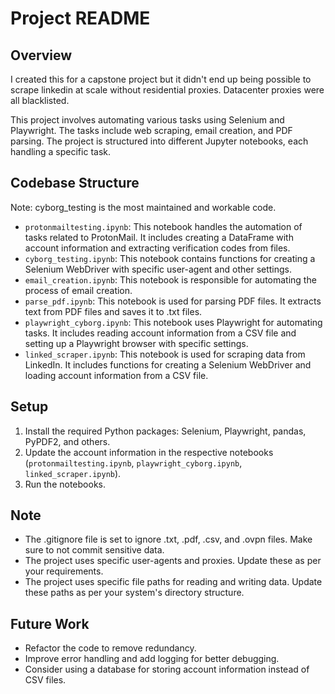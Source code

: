 # Project README

## Overview

I created this for a capstone project but it didn't end up being possible to scrape linkedin at scale without residential proxies. Datacenter proxies were all blacklisted.

This project involves automating various tasks using Selenium and Playwright. The tasks include web scraping, email creation, and PDF parsing. The project is structured into different Jupyter notebooks, each handling a specific task.

## Codebase Structure

Note: cyborg_testing is the most maintained and workable code.

- `protonmailtesting.ipynb`: This notebook handles the automation of tasks related to ProtonMail. It includes creating a DataFrame with account information and extracting verification codes from files.
- `cyborg_testing.ipynb`: This notebook contains functions for creating a Selenium WebDriver with specific user-agent and other settings.
- `email_creation.ipynb`: This notebook is responsible for automating the process of email creation.
- `parse_pdf.ipynb`: This notebook is used for parsing PDF files. It extracts text from PDF files and saves it to .txt files.
- `playwright_cyborg.ipynb`: This notebook uses Playwright for automating tasks. It includes reading account information from a CSV file and setting up a Playwright browser with specific settings.
- `linked_scraper.ipynb`: This notebook is used for scraping data from LinkedIn. It includes functions for creating a Selenium WebDriver and loading account information from a CSV file.

## Setup

1. Install the required Python packages: Selenium, Playwright, pandas, PyPDF2, and others.
2. Update the account information in the respective notebooks (`protonmailtesting.ipynb`, `playwright_cyborg.ipynb`, `linked_scraper.ipynb`).
3. Run the notebooks.

## Note

- The .gitignore file is set to ignore .txt, .pdf, .csv, and .ovpn files. Make sure to not commit sensitive data.
- The project uses specific user-agents and proxies. Update these as per your requirements.
- The project uses specific file paths for reading and writing data. Update these paths as per your system's directory structure.

## Future Work

- Refactor the code to remove redundancy.
- Improve error handling and add logging for better debugging.
- Consider using a database for storing account information instead of CSV files.